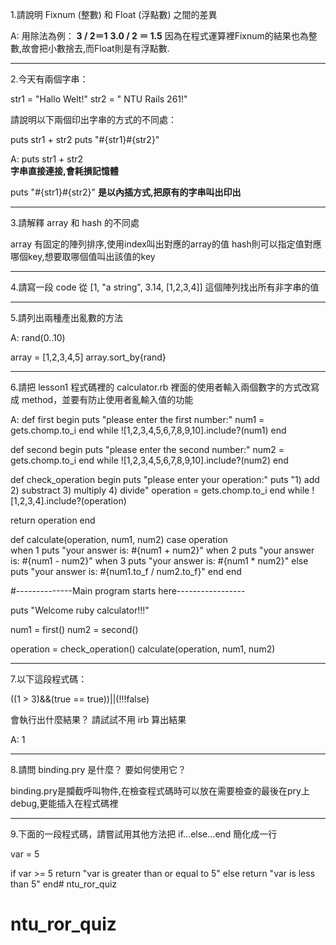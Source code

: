 1.請說明 Fixnum (整數) 和 Float (浮點數) 之間的差異 

A:
用除法為例：
	**3 / 2＝1**
	**3.0 / 2 ＝ 1.5**
因為在程式運算裡Fixnum的結果也為整數,故會把小數捨去,而Float則是有浮點數.

***

2.今天有兩個字串：

str1 = "Hallo Welt!" 
str2 = " NTU Rails 261!"

請說明以下兩個印出字串的方式的不同處：

puts str1 + str2
puts "#{str1}#{str2}"

A:
puts str1 + str2  
**字串直接連接,會耗損記憶體**

puts "#{str1}#{str2}"
**是以內插方式,把原有的字串叫出印出**

***

3.請解釋 array 和 hash 的不同處

array 有固定的陣列排序,使用index叫出對應的array的值
hash則可以指定值對應哪個key,想要取哪個值叫出該值的key

***

4.請寫一段 code 從 [1, "a string", 3.14, [1,2,3,4]] 這個陣列找出所有非字串的值



***

5.請列出兩種產出亂數的方法

A:
rand(0..10)

array = [1,2,3,4,5]
array.sort_by{rand}

***

6.請把 lesson1 程式碼裡的 calculator.rb 裡面的使用者輸入兩個數字的方式改寫成 method，並要有防止使用者亂輸入值的功能

A:
def  first
	begin
		puts "please enter the first number:"
		num1 = gets.chomp.to_i
	end while ![1,2,3,4,5,6,7,8,9,10].include?(num1)
  end

def second 
	begin
		puts "please enter the second number:"
		num2 = gets.chomp.to_i
	end while ![1,2,3,4,5,6,7,8,9,10].include?(num2)
end

def check_operation
  begin
    puts "please enter your operation:"
    puts "1) add 2) substract 3) multiply 4) divide"
    operation = gets.chomp.to_i
  end while ![1,2,3,4].include?(operation)

 return operation
end

def calculate(operation, num1, num2)
  case operation  
  when 1 
    puts "your answer is: #{num1 + num2}"
  when 2 
    puts "your answer is: #{num1 - num2}"
  when 3
    puts "your answer is: #{num1 * num2}"
  else
    puts "your answer is: #{num1.to_f / num2.to_f}"
  end
end

#--------------Main program starts here-----------------

puts "Welcome ruby calculator!!!"

num1 = first()
num2 = second()

operation = check_operation()
calculate(operation, num1, num2)

***

7.以下這段程式碼：

((1 > 3)&&(true == true))||(!!!false)

會執行出什麼結果？ 請試試不用 irb 算出結果

A:
1

***

8.請問 binding.pry 是什麼？ 要如何使用它？

binding.pry是攔截呼叫物件,在檢查程式碼時可以放在需要檢查的最後在pry上debug,更能插入在程式碼裡

***

9.下面的一段程式碼，請嘗試用其他方法把 if...else...end 簡化成一行

var = 5

if var >= 5
  return "var is greater than or equal to 5"
else
  return "var is less than 5"
end# ntu_ror_quiz
# ntu_ror_quiz
